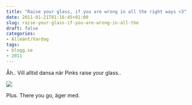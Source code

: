 ```yaml
---
title: "Raise your glass, if you are wrong in all the right ways <3"
date: 2011-01-21T01:16:45+01:00
slug: raise-your-glass-if-you-are-wrong-in-all-the
draft: false
categories:
- Allmänt/Vardag
tags:
- blogg.se
- 2011
---
```

Åh.. Vill alltid dansa när Pinks raise your glass..  
  
![](/assets/images/blogg.se/pnk_128339044.jpg)  
  
Plus. There you go, äger med.
